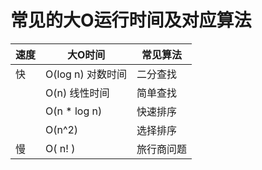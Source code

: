 # 常见的大O运行时间及对应算法

| 速度 | 大O时间             | 常见算法   |
| ---- | ------------------- | ---------- |
| 快   | O(log n) 对数时间   | 二分查找   |
|      | O(n)       线性时间 | 简单查找   |
|      | O(n * log n)        | 快速排序   |
|      | O(n^2)              | 选择排序   |
| 慢   | O( n! )             | 旅行商问题 |







